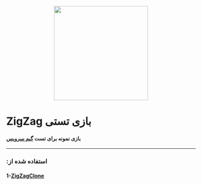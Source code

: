 <p align="center">
  <img width="250" height="250" src="http://uupload.ir/files/bscc_icon.png">
</p>




#  ZigZag بازی تستی

####   بازی نمونه برای تست [ گیم سرویس](https://github.com/firoozehcorporation/GameService-Android-Unity-SDK) 

---

### :استفاده شده از 
#### 1-[ZigZagClone](https://github.com/coderDarren/ZigZagClone)